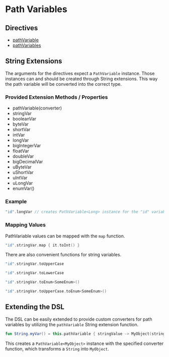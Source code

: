 # Path Variables

## Directives

* [pathVariable](pathvariable.md)
* [pathVariables](pathvariables.md)

## String Extensions

The arguments for the directives expect a `PathVariable` instance. 
Those instances can and should be created through String extensions. 
This way the path variable will be converted into the correct type.

### Provided Extension Methods / Properties

* pathVariable\(converter\)
* stringVar
* booleanVar
* byteVar
* shortVar
* intVar
* longVar
* bigIntegerVar
* floatVar
* doubleVar
* bigDecimalVar
* uByteVar
* uShortVar
* uIntVar
* uLongVar
* enumVar<T>\(\)

### Example

```kotlin
"id".longVar // creates PathVariable<Long> instance for the "id" variable
```

### Mapping Values

PathVariable values can be mapped with the `map` function.

```kotlin
"id".stringVar.map { it.toInt() }
```

There are also convenient functions for string variables.

```kotlin
"id".stringVar.toUpperCase

"id".stringVar.toLowerCase

"id".stringVar.toEnum<SomeEnum>()

"id".stringVar.toUpperCase.toEnum<SomeEnum>()
```

## Extending the DSL

The DSL can be easily extended to provide custom converters for path variables by utilizing the `pathVariable` String extension function.

```kotlin
fun String.myVar() = this.pathVariable { stringValue -> MyObject(stringValue) }
```

This creates a `PathVariable<MyObject>` instance with the specified converter function, which transforms a `String` into `MyObject`.

